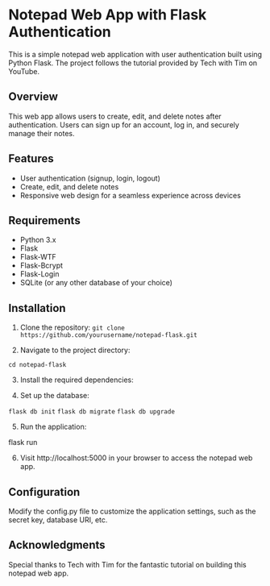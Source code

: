 # Notepad Web App with Flask Authentication

This is a simple notepad web application with user authentication built using Python Flask. The project follows the tutorial provided by Tech with Tim on YouTube.

## Overview

This web app allows users to create, edit, and delete notes after authentication. Users can sign up for an account, log in, and securely manage their notes.

## Features

- User authentication (signup, login, logout)
- Create, edit, and delete notes
- Responsive web design for a seamless experience across devices

## Requirements

- Python 3.x
- Flask
- Flask-WTF
- Flask-Bcrypt
- Flask-Login
- SQLite (or any other database of your choice)

## Installation

1. Clone the repository:
```git clone https://github.com/yourusername/notepad-flask.git```


2. Navigate to the project directory:

```cd notepad-flask```


3. Install the required dependencies:


4. Set up the database:

```flask db init```
```flask db migrate```
```flask db upgrade```


5. Run the application:

flask run


6. Visit http://localhost:5000 in your browser to access the notepad web app.

## Configuration

Modify the config.py file to customize the application settings, such as the secret key, database URI, etc.

## Acknowledgments

Special thanks to Tech with Tim for the fantastic tutorial on building this notepad web app.

